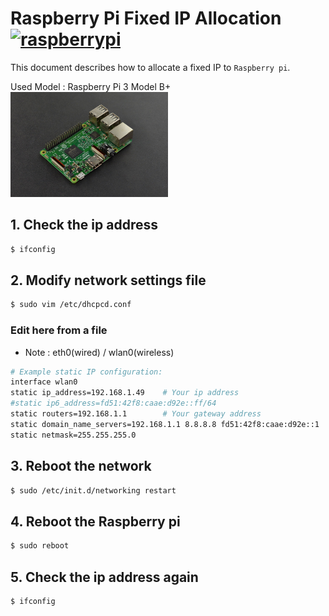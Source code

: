 # Raspberry Pi Fixed IP Allocation <a href="https://emoji.gg/emoji/1348_raspberrypi"><img src="https://cdn3.emoji.gg/emojis/1348_raspberrypi.png" width="40px" height="40px" alt="raspberrypi"></a>
This document describes how to allocate a fixed IP to `Raspberry pi`.

Used Model : Raspberry Pi 3 Model B+  
<img src="/img/rpi.jpg" width="50%" height="50%"/>

## 1. Check the ip address
```bash
$ ifconfig
```

## 2. Modify network settings file
```bash
$ sudo vim /etc/dhcpcd.conf
```

### Edit here from a file
* Note : eth0(wired) / wlan0(wireless)
```bash
# Example static IP configuration:
interface wlan0
static ip_address=192.168.1.49    # Your ip address
#static ip6_address=fd51:42f8:caae:d92e::ff/64
static routers=192.168.1.1        # Your gateway address
static domain_name_servers=192.168.1.1 8.8.8.8 fd51:42f8:caae:d92e::1
static netmask=255.255.255.0
```

## 3. Reboot the network
```bash
$ sudo /etc/init.d/networking restart
```

## 4. Reboot the Raspberry pi
```bash
$ sudo reboot
```

## 5. Check the ip address again
```bash
$ ifconfig
```
